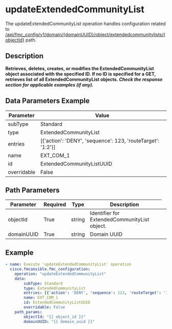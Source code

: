 # updateExtendedCommunityList

The updateExtendedCommunityList operation handles configuration related to [/api/fmc_config/v1/domain/{domainUUID}/object/extendedcommunitylists/{objectId}](/paths//api/fmc_config/v1/domain/{domain_uuid}/object/extendedcommunitylists/{object_id}.md) path.&nbsp;
## Description
**Retrieves, deletes, creates, or modifies the ExtendedCommunityList object associated with the specified ID. If no ID is specified for a GET, retrieves list of all ExtendedCommunityList objects. _Check the response section for applicable examples (if any)._**

## Data Parameters Example
| Parameter | Value |
| --------- | -------- |
| subType | Standard |
| type | ExtendedCommunityList |
| entries | [{'action': 'DENY', 'sequence': 123, 'routeTarget': '1:2'}] |
| name | EXT_COM_1 |
| id | ExtendedCommunityListUUID |
| overridable | False |

## Path Parameters
| Parameter | Required | Type | Description |
| --------- | -------- | ---- | ----------- |
| objectId | True | string <td colspan=3> Identifier for ExtendedCommunityList object. |
| domainUUID | True | string <td colspan=3> Domain UUID |

## Example
```yaml
- name: Execute 'updateExtendedCommunityList' operation
  cisco.fmcansible.fmc_configuration:
    operation: "updateExtendedCommunityList"
    data:
        subType: Standard
        type: ExtendedCommunityList
        entries: [{'action': 'DENY', 'sequence': 123, 'routeTarget': '1:2'}]
        name: EXT_COM_1
        id: ExtendedCommunityListUUID
        overridable: False
    path_params:
        objectId: "{{ object_id }}"
        domainUUID: "{{ domain_uuid }}"

```
